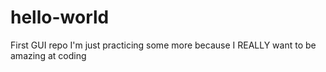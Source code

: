 # hello-world
First GUI repo
I'm just practicing some more because I REALLY want to be amazing at coding
